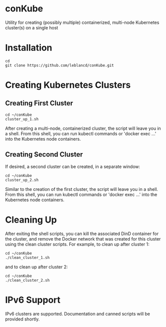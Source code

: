 # conKube
Utility for creating (possibly multiple) containerized, multi-node Kubernetes cluster(s) on a single host

# Installation

```
cd
git clone https://github.com/leblancd/conKube.git
```

# Creating Kubernetes Clusters
## Creating First Cluster
```
cd ~/conKube
cluster_up_1.sh
```
After creating a multi-node, containerized cluster, the script will leave you in a shell. From this shell, you can run kubectl commands or 'docker exec ...' into the Kubernetes node containers.

## Creating Second Cluster
If desired, a second cluster can be created, in a separate window:
```
cd ~/conKube
cluster_up_2.sh
```
Similar to the creation of the first cluster, the script will
leave you in a shell. From this shell, you can run kubectl commands or 'docker exec ...' into the Kubernetes node containers.

# Cleaning Up
After exiting the shell scripts, you can kill the associated DinD container for the cluster, and remove the Docker network that was created for this cluster using the clean cluster scripts.
For example, to clean up after cluster 1:
```
cd ~/conKube
./clean_cluster_1.sh
```
and to clean up after cluster 2:
```
cd ~/conKube
./clean_cluster_2.sh
```
# IPv6 Support
IPv6 clusters are supported. Documentation and canned scripts will be provided shortly.

